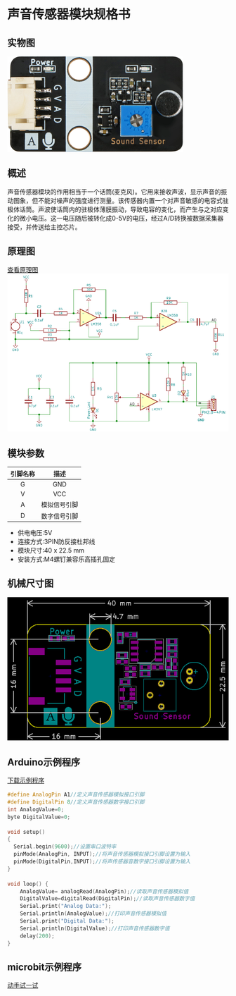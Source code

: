 # 声音传感器模块规格书

## 实物图

![实物图](sound_sensor/sound_sensor.png)

## 概述

​		声音传感器模块的作用相当于一个话筒(麦克风)。它用来接收声波，显示声音的振动图象，但不能对噪声的强度进行测量。该传感器内置一个对声音敏感的电容式驻极体话筒。声波使话筒内的驻极体薄膜振动，导致电容的变化，而产生与之对应变化的微小电压。这一电压随后被转化成0-5V的电压，经过A/D转换被数据采集器接受，并传送给主控芯片。

## 原理图
 [查看原理图](sound_sensor/sound_sensor_schematic.pdf) 
![原理图](sound_sensor/sound_sensor_schematic.png)

## 模块参数

| 引脚名称 |     描述     |
| :------: | :----------: |
|    G     |     GND      |
|    V     |     VCC      |
|    A     | 模拟信号引脚 |
|    D     | 数字信号引脚 |

*  供电电压:5V
*  连接方式:3PIN防反接杜邦线
*  模块尺寸:40 x 22.5 mm
*  安装方式:M4螺钉兼容乐高插孔固定

## 机械尺寸图

![机械尺寸图](sound_sensor/sound_sensor_assembly.png)

## Arduino示例程序

[下载示例程序](sound_sensor/sound_sensor.zip)

```c++
#define AnalogPin A1//定义声音传感器模拟接口引脚
#define DigitalPin 8//定义声音传感器数字接口引脚
int AnalogValue=0;
byte DigitalValue=0;

void setup()
{
  Serial.begin(9600);//设置串口波特率
  pinMode(AnalogPin, INPUT);//将声音传感器模拟接口引脚设置为输入
  pinMode(DigitalPin,INPUT);//将声传感器音数字接口引脚设置为输入
}

void loop() {
    AnalogValue= analogRead(AnalogPin);//读取声音传感器模拟值
    DigitalValue=digitalRead(DigitalPin);//读取声音传感器数字值
    Serial.print("Analog Data:");
    Serial.println(AnalogValue);//打印声音传感器模拟值
    Serial.print("Digital Data:");
    Serial.println(DigitalValue);//打印声音传感器数字值
    delay(200);
}
```

## microbit示例程序

<a href="https://makecode.microbit.org/_JC4WUuDjj2oi" target="_blank">动手试一试</a>
